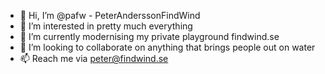 - 👋 Hi, I’m @pafw - PeterAnderssonFindWind
- 👀 I’m interested in pretty much everything
- 🌱 I’m currently modernising my private playground findwind.se
- 💞️ I’m looking to collaborate on anything that brings people out on water
- 📫 Reach me via peter@findwind.se

<!---
pafw/pafw is a ✨ special ✨ repository because its `README.md` (this file) appears on your GitHub profile.
You can click the Preview link to take a look at your changes.
--->
